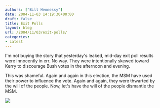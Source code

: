 ```yaml
---
authors: ["Bill Hennessy"]
date: 2004-11-03 14:19:30+00:00
draft: false
title: Exit Polls
layout: blog
url: /2004/11/03/exit-polls/
categories:
- Latest
---
```


I'm not buying the story that yesterday's leaked, mid-day exit poll results were innocently in err. No way. They were intentionally skewed toward Kerry to discourage Bush votes in the afternoon and evening. 




This was shameful. Again and again in this election, the MSM have used their power to influence the vote. Again and again, they were thwarted by the will of the people. Now, let's have the will of the people dismantle the MSM.

![](https://blog.billhennessy.com/aggbug.aspx?PostID=522)

